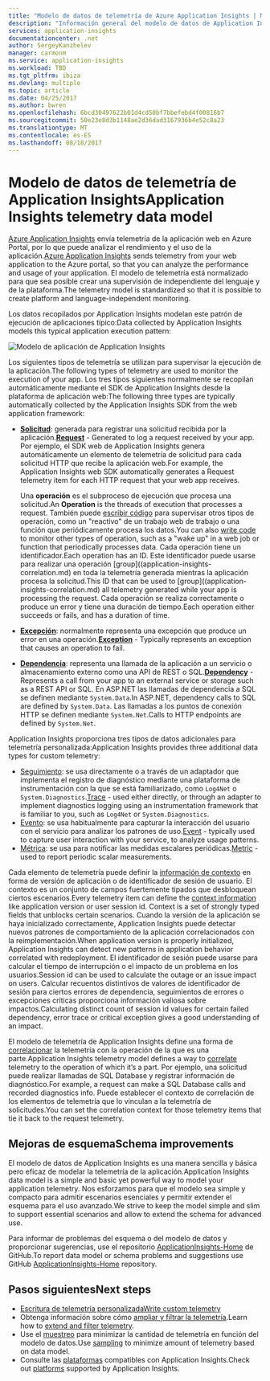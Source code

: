 ```yaml
---
title: "Modelo de datos de telemetría de Azure Application Insights | Microsoft Docs"
description: "Información general del modelo de datos de Application Insights"
services: application-insights
documentationcenter: .net
author: SergeyKanzhelev
manager: carmonm
ms.service: application-insights
ms.workload: TBD
ms.tgt_pltfrm: ibiza
ms.devlang: multiple
ms.topic: article
ms.date: 04/25/2017
ms.author: bwren
ms.openlocfilehash: 6bcd30497622b01d4cd50bf7bbefebd4f00816b7
ms.sourcegitcommit: 50e23e8d3b1148ae2d36dad3167936b4e52c8a23
ms.translationtype: MT
ms.contentlocale: es-ES
ms.lasthandoff: 08/18/2017
---
```

# <a name="application-insights-telemetry-data-model"></a><span data-ttu-id="f3043-103">Modelo de datos de telemetría de Application Insights</span><span class="sxs-lookup"><span data-stu-id="f3043-103">Application Insights telemetry data model</span></span>

<span data-ttu-id="f3043-104">[Azure Application Insights](app-insights-overview.md) envía telemetría de la aplicación web en Azure Portal, por lo que puede analizar el rendimiento y el uso de la aplicación.</span><span class="sxs-lookup"><span data-stu-id="f3043-104">[Azure Application Insights](app-insights-overview.md) sends telemetry from your web application to the Azure portal, so that you can analyze the performance and usage of your application.</span></span> <span data-ttu-id="f3043-105">El modelo de telemetría está normalizado para que sea posible crear una supervisión de independiente del lenguaje y de la plataforma.</span><span class="sxs-lookup"><span data-stu-id="f3043-105">The telemetry model is standardized so that it is possible to create platform and language-independent monitoring.</span></span> 

<span data-ttu-id="f3043-106">Los datos recopilados por Application Insights modelan este patrón de ejecución de aplicaciones típico:</span><span class="sxs-lookup"><span data-stu-id="f3043-106">Data collected by Application Insights models this typical application execution pattern:</span></span>

![Modelo de aplicación de Application Insights](./media/application-insights-data-model/application-insights-data-model.png)

<span data-ttu-id="f3043-108">Los siguientes tipos de telemetría se utilizan para supervisar la ejecución de la aplicación.</span><span class="sxs-lookup"><span data-stu-id="f3043-108">The following types of telemetry are used to monitor the execution of your app.</span></span> <span data-ttu-id="f3043-109">Los tres tipos siguientes normalmente se recopilan automáticamente mediante el SDK de Application Insights desde la plataforma de aplicación web:</span><span class="sxs-lookup"><span data-stu-id="f3043-109">The following three types are typically automatically collected by the Application Insights SDK from the web application framework:</span></span>

* <span data-ttu-id="f3043-110">[**Solicitud**](application-insights-data-model-request-telemetry.md): generada para registrar una solicitud recibida por la aplicación.</span><span class="sxs-lookup"><span data-stu-id="f3043-110">[**Request**](application-insights-data-model-request-telemetry.md) - Generated to log a request received by your app.</span></span> <span data-ttu-id="f3043-111">Por ejemplo, el SDK web de Application Insights genera automáticamente un elemento de telemetría de solicitud para cada solicitud HTTP que recibe la aplicación web.</span><span class="sxs-lookup"><span data-stu-id="f3043-111">For example, the Application Insights web SDK automatically generates a Request telemetry item for each HTTP request that your web app receives.</span></span> 

    <span data-ttu-id="f3043-112">Una **operación** es el subproceso de ejecución que procesa una solicitud.</span><span class="sxs-lookup"><span data-stu-id="f3043-112">An **Operation** is the threads of execution that processes a request.</span></span> <span data-ttu-id="f3043-113">También puede [escribir código](app-insights-api-custom-events-metrics.md#trackrequest) para supervisar otros tipos de operación, como un "reactivo" de un trabajo web de trabajo o una función que periódicamente procesa los datos.</span><span class="sxs-lookup"><span data-stu-id="f3043-113">You can also [write code](app-insights-api-custom-events-metrics.md#trackrequest) to monitor other types of operation, such as a "wake up" in a web job or function that periodically processes data.</span></span>  <span data-ttu-id="f3043-114">Cada operación tiene un identificador.</span><span class="sxs-lookup"><span data-stu-id="f3043-114">Each operation has an ID.</span></span> <span data-ttu-id="f3043-115">Este identificador puede usarse para realizar una operación [group]((application-insights-correlation.md) en toda la telemetría generada mientras la aplicación procesa la solicitud.</span><span class="sxs-lookup"><span data-stu-id="f3043-115">This ID that can be used to [group]((application-insights-correlation.md) all telemetry generated while your app is processing the request.</span></span> <span data-ttu-id="f3043-116">Cada operación se realiza correctamente o produce un error y tiene una duración de tiempo.</span><span class="sxs-lookup"><span data-stu-id="f3043-116">Each operation either succeeds or fails, and has a duration of time.</span></span>
* <span data-ttu-id="f3043-117">[**Excepción**](application-insights-data-model-exception-telemetry.md): normalmente representa una excepción que produce un error en una operación.</span><span class="sxs-lookup"><span data-stu-id="f3043-117">[**Exception**](application-insights-data-model-exception-telemetry.md) - Typically represents an exception that causes an operation to fail.</span></span>
* <span data-ttu-id="f3043-118">[**Dependencia**](application-insights-data-model-dependency-telemetry.md): representa una llamada de la aplicación a un servicio o almacenamiento externo como una API de REST o SQL.</span><span class="sxs-lookup"><span data-stu-id="f3043-118">[**Dependency**](application-insights-data-model-dependency-telemetry.md) - Represents a call from your app to an external service or storage such as a REST API or SQL.</span></span> <span data-ttu-id="f3043-119">En ASP.NET las llamadas de dependencia a SQL se definen mediante `System.Data`.</span><span class="sxs-lookup"><span data-stu-id="f3043-119">In ASP.NET, dependency calls to SQL are defined by `System.Data`.</span></span> <span data-ttu-id="f3043-120">Las llamadas a los puntos de conexión HTTP se definen mediante `System.Net`.</span><span class="sxs-lookup"><span data-stu-id="f3043-120">Calls to HTTP endpoints are defined by `System.Net`.</span></span> 

<span data-ttu-id="f3043-121">Application Insights proporciona tres tipos de datos adicionales para telemetría personalizada:</span><span class="sxs-lookup"><span data-stu-id="f3043-121">Application Insights provides three additional data types for custom telemetry:</span></span>

* <span data-ttu-id="f3043-122">[Seguimiento](application-insights-data-model-trace-telemetry.md): se usa directamente o a través de un adaptador que implementa el registro de diagnóstico mediante una plataforma de instrumentación con la que se está familiarizado, como `Log4Net` o `System.Diagnostics`.</span><span class="sxs-lookup"><span data-stu-id="f3043-122">[Trace](application-insights-data-model-trace-telemetry.md) - used either directly, or through an adapter to implement diagnostics logging using an instrumentation framework that is familiar to you, such as `Log4Net` or `System.Diagnostics`.</span></span>
* <span data-ttu-id="f3043-123">[Evento](application-insights-data-model-event-telemetry.md): se usa habitualmente para capturar la interacción del usuario con el servicio para analizar los patrones de uso.</span><span class="sxs-lookup"><span data-stu-id="f3043-123">[Event](application-insights-data-model-event-telemetry.md) - typically used to capture user interaction with your service, to analyze usage patterns.</span></span>
* <span data-ttu-id="f3043-124">[Métrica](application-insights-data-model-metric-telemetry.md): se usa para notificar las medidas escalares periódicas.</span><span class="sxs-lookup"><span data-stu-id="f3043-124">[Metric](application-insights-data-model-metric-telemetry.md) - used to report periodic scalar measurements.</span></span>

<span data-ttu-id="f3043-125">Cada elemento de telemetría puede definir la [información de contexto](application-insights-data-model-context.md) en forma de versión de aplicación o de identificador de sesión de usuario. El contexto es un conjunto de campos fuertemente tipados que desbloquean ciertos escenarios.</span><span class="sxs-lookup"><span data-stu-id="f3043-125">Every telemetry item can define the [context information](application-insights-data-model-context.md) like application version or user session id. Context is a set of strongly typed fields that unblocks certain scenarios.</span></span> <span data-ttu-id="f3043-126">Cuando la versión de la aplicación se haya inicializado correctamente, Application Insights puede detectar nuevos patrones de comportamiento de la aplicación correlacionados con la reimplementación.</span><span class="sxs-lookup"><span data-stu-id="f3043-126">When application version is properly initialized, Application Insights can detect new patterns in application behavior correlated with redeployment.</span></span> <span data-ttu-id="f3043-127">El identificador de sesión puede usarse para calcular el tiempo de interrupción o el impacto de un problema en los usuarios.</span><span class="sxs-lookup"><span data-stu-id="f3043-127">Session id can be used to calculate the outage or an issue impact on users.</span></span> <span data-ttu-id="f3043-128">Calcular recuentos distintivos de valores de identificador de sesión para ciertos errores de dependencia, seguimientos de errores o excepciones críticas proporciona información valiosa sobre impactos.</span><span class="sxs-lookup"><span data-stu-id="f3043-128">Calculating distinct count of session id values for certain failed dependency, error trace or critical exception gives a good understanding of an impact.</span></span>

<span data-ttu-id="f3043-129">El modelo de telemetría de Application Insights define una forma de [correlacionar](application-insights-correlation.md) la telemetría con la operación de la que es una parte.</span><span class="sxs-lookup"><span data-stu-id="f3043-129">Application Insights telemetry model defines a way to [correlate](application-insights-correlation.md) telemetry to the operation of which it’s a part.</span></span> <span data-ttu-id="f3043-130">Por ejemplo, una solicitud puede realizar llamadas de SQL Database y registrar información de diagnóstico.</span><span class="sxs-lookup"><span data-stu-id="f3043-130">For example, a request can make a SQL Database calls and recorded diagnostics info.</span></span> <span data-ttu-id="f3043-131">Puede establecer el contexto de correlación de los elementos de telemetría que lo vinculan a la telemetría de solicitudes.</span><span class="sxs-lookup"><span data-stu-id="f3043-131">You can set the correlation context for those telemetry items that tie it back to the request telemetry.</span></span>

## <a name="schema-improvements"></a><span data-ttu-id="f3043-132">Mejoras de esquema</span><span class="sxs-lookup"><span data-stu-id="f3043-132">Schema improvements</span></span>

<span data-ttu-id="f3043-133">El modelo de datos de Application Insights es una manera sencilla y básica pero eficaz de modelar la telemetría de la aplicación.</span><span class="sxs-lookup"><span data-stu-id="f3043-133">Application Insights data model is a simple and basic yet powerful way to model your application telemetry.</span></span> <span data-ttu-id="f3043-134">Nos esforzamos para que el modelo sea simple y compacto para admitir escenarios esenciales y permitir extender el esquema para el uso avanzado.</span><span class="sxs-lookup"><span data-stu-id="f3043-134">We strive to keep the model simple and slim to support essential scenarios and allow to extend the schema for advanced use.</span></span>

<span data-ttu-id="f3043-135">Para informar de problemas del esquema o del modelo de datos y proporcionar sugerencias, use el repositorio [ApplicationInsights-Home](https://github.com/Microsoft/ApplicationInsights-Home/labels/schema) de GitHub.</span><span class="sxs-lookup"><span data-stu-id="f3043-135">To report data model or schema problems and suggestions use GitHub [ApplicationInsights-Home](https://github.com/Microsoft/ApplicationInsights-Home/labels/schema) repository.</span></span>

## <a name="next-steps"></a><span data-ttu-id="f3043-136">Pasos siguientes</span><span class="sxs-lookup"><span data-stu-id="f3043-136">Next steps</span></span>

- [<span data-ttu-id="f3043-137">Escritura de telemetría personalizada</span><span class="sxs-lookup"><span data-stu-id="f3043-137">Write custom telemetry</span></span>](app-insights-api-custom-events-metrics.md)
- <span data-ttu-id="f3043-138">Obtenga información sobre cómo [ampliar y filtrar la telemetría](app-insights-api-filtering-sampling.md).</span><span class="sxs-lookup"><span data-stu-id="f3043-138">Learn how to [extend and filter telemetry](app-insights-api-filtering-sampling.md).</span></span>
- <span data-ttu-id="f3043-139">Use el [muestreo](app-insights-sampling.md) para minimizar la cantidad de telemetría en función del modelo de datos.</span><span class="sxs-lookup"><span data-stu-id="f3043-139">Use [sampling](app-insights-sampling.md) to minimize amount of telemetry based on data model.</span></span>
- <span data-ttu-id="f3043-140">Consulte las [plataformas](app-insights-platforms.md) compatibles con Application Insights.</span><span class="sxs-lookup"><span data-stu-id="f3043-140">Check out [platforms](app-insights-platforms.md) supported by Application Insights.</span></span>

